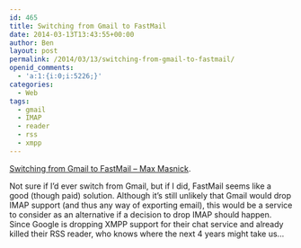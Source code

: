```yaml
---
id: 465
title: Switching from Gmail to FastMail
date: 2014-03-13T13:43:55+00:00
author: Ben
layout: post
permalink: /2014/03/13/switching-from-gmail-to-fastmail/
openid_comments:
  - 'a:1:{i:0;i:5226;}'
categories:
  - Web
tags:
  - gmail
  - IMAP
  - reader
  - rss
  - xmpp
---
```

[Switching from Gmail to FastMail – Max Masnick](http://www.maxmasnick.com/2013/07/19/fastmail/).

Not sure if I&#8217;d ever switch from Gmail, but if I did, FastMail seems like a good (though paid) solution. Although it&#8217;s still unlikely that Gmail would drop IMAP support (and thus any way of exporting email), this would be a service to consider as an alternative if a decision to drop IMAP should happen. Since Google is dropping XMPP support for their chat service and already killed their RSS reader, who knows where the next 4 years might take us...